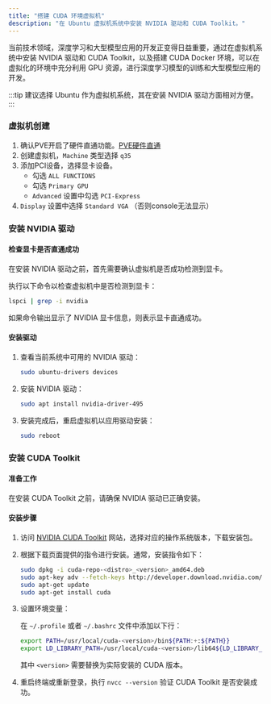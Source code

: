 ```yaml
---
title: "搭建 CUDA 环境虚拟机"
description: "在 Ubuntu 虚拟机系统中安装 NVIDIA 驱动和 CUDA Toolkit。"
---
```


当前技术领域，深度学习和大型模型应用的开发正变得日益重要，通过在虚拟机系统中安装 NVIDIA 驱动和 CUDA Toolkit，以及搭建
CUDA Docker 环境，可以在虚拟化的环境中充分利用 GPU 资源，进行深度学习模型的训练和大型模型应用的开发。

:::tip
建议选择 Ubuntu 作为虚拟机系统，其在安装 NVIDIA 驱动方面相对方便。
:::

### 虚拟机创建

1. 确认PVE开启了硬件直通功能。[PVE硬件直通](proxmox-pve#硬件直通)
2. 创建虚拟机，`Machine` 类型选择 `q35`
3. 添加PCI设备，选择显卡设备。
    - 勾选 `ALL FUNCTIONS`
    - 勾选 `Primary GPU`
    - `Advanced` 设置中勾选 `PCI-Express`
4. `Display` 设置中选择 `Standard VGA` （否则console无法显示）

### 安装 NVIDIA 驱动

#### 检查显卡是否直通成功

在安装 NVIDIA 驱动之前，首先需要确认虚拟机是否成功检测到显卡。

执行以下命令以检查虚拟机中是否检测到显卡：

```bash
lspci | grep -i nvidia
```

如果命令输出显示了 NVIDIA 显卡信息，则表示显卡直通成功。

#### 安装驱动

1. 查看当前系统中可用的 NVIDIA 驱动：

    ```bash
    sudo ubuntu-drivers devices
    ```

2. 安装 NVIDIA 驱动：

    ```bash
    sudo apt install nvidia-driver-495
    ```

3. 安装完成后，重启虚拟机以应用驱动安装：

    ```bash
    sudo reboot
    ```

### 安装 CUDA Toolkit

#### 准备工作

在安装 CUDA Toolkit 之前，请确保 NVIDIA 驱动已正确安装。

#### 安装步骤

1. 访问 [NVIDIA CUDA Toolkit](https://developer.nvidia.com/cuda-downloads) 网站，选择对应的操作系统版本，下载安装包。

2. 根据下载页面提供的指令进行安装。通常，安装指令如下：

    ```bash
    sudo dpkg -i cuda-repo-<distro>_<version>_amd64.deb
    sudo apt-key adv --fetch-keys http://developer.download.nvidia.com/compute/cuda/repos/<distro>/x86_64/7fa2af80.pub
    sudo apt-get update
    sudo apt-get install cuda
    ```

3. 设置环境变量：

   在 `~/.profile` 或者 `~/.bashrc` 文件中添加以下行：

    ```bash
    export PATH=/usr/local/cuda-<version>/bin${PATH:+:${PATH}}
    export LD_LIBRARY_PATH=/usr/local/cuda-<version>/lib64${LD_LIBRARY_PATH:+:${LD_LIBRARY_PATH}}
    ```

   其中 `<version>` 需要替换为实际安装的 CUDA 版本。

4. 重启终端或重新登录，执行 `nvcc --version` 验证 CUDA Toolkit 是否安装成功。

